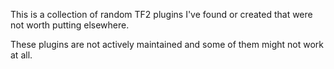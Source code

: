 This is a collection of random TF2 plugins I've found or created that were not worth putting elsewhere.

These plugins are not actively maintained and some of them might not work at all.